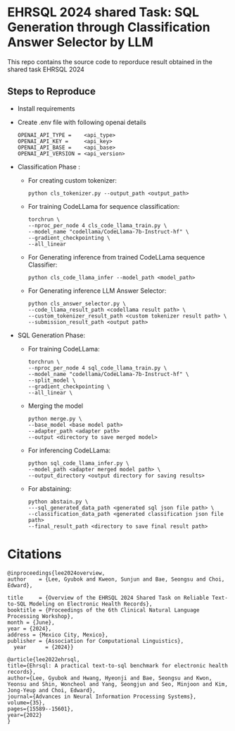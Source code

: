 
# EHRSQL 2024 shared Task: SQL Generation through Classification Answer Selector by LLM
This repo contains the source code to reporduce result obtained in the shared task EHRSQL 2024

## Steps to Reproduce

- Install requirements
- Create .env file with following openai details
    ```
    OPENAI_API_TYPE =    <api_type>
    OPENAI_API_KEY =     <api_key>
    OPENAI_API_BASE =    <api_base>
    OPENAI_API_VERSION = <api_version>
    ```
- Classification Phase :
    - For creating custom tokenizer:
        ```
        python cls_tokenizer.py --output_path <output_path>
        ```
    - For training CodeLLama for sequence classification:
        ```
        torchrun \
        --nproc_per_node 4 cls_code_llama_train.py \
        --model_name "codellama/CodeLlama-7b-Instruct-hf" \
        --gradient_checkpointing \
        --all_linear
        ```
    - For Generating inference from trained CodeLLama sequence Classifier:
        ```
        python cls_code_llama_infer --model_path <model_path>
        ```
    - For Generating inference LLM Answer Selector:
        ```
        python cls_answer_selector.py \
        --code_llama_result_path <codellama result path> \
        --custom_tokenizer_result_path <custom tokenizer result path> \
        --submission_result_path <output path>
        ```

- SQL Generation Phase:
    - For training CodeLLama:
        ```    
        torchrun \
        --nproc_per_node 4 sql_code_llama_train.py \
        --model_name "codellama/CodeLlama-7b-Instruct-hf" \
        --split_model \
        --gradient_checkpointing \
        --all_linear \
        ```
    - Merging the model
        ```
        python merge.py \
        --base_model <base model path>
        --adapter_path <adapter path>
        --output <directory to save merged model>
        ```
    - For inferencing CodeLLama:
        ```
        python sql_code_llama_infer.py \
        --model_path <adapter merged model path> \
        --output_directory <output directory for saving results>
        ```
    - For abstaining:
        ```
        python abstain.py \
        ---sql_generated_data_path <generated sql json file path> \
        --classification_data_path <generated classification json file path>
        --final_result_path <directory to save final result path>
        ```
# Citations
```
@inproceedings{lee2024overview,
author    = {Lee, Gyubok and Kweon, Sunjun and Bae, Seongsu and Choi, Edward},

title     = {Overview of the EHRSQL 2024 Shared Task on Reliable Text-to-SQL Modeling on Electronic Health Records},
booktitle = {Proceedings of the 6th Clinical Natural Language Processing Workshop},
month = {June},
year = {2024},
address = {Mexico City, Mexico},
publisher = {Association for Computational Linguistics},
  year      = {2024}}
```


```
@article{lee2022ehrsql,
title={Ehrsql: A practical text-to-sql benchmark for electronic health records},
author={Lee, Gyubok and Hwang, Hyeonji and Bae, Seongsu and Kwon, Yeonsu and Shin, Woncheol and Yang, Seongjun and Seo, Minjoon and Kim, Jong-Yeup and Choi, Edward},
journal={Advances in Neural Information Processing Systems},
volume={35},
pages={15589--15601},
year={2022}
}
```
